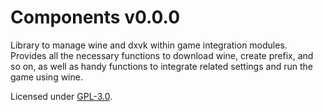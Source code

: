 # Components v0.0.0

Library to manage wine and dxvk within game integration modules. Provides all
the necessary functions to download wine, create prefix, and so on, as well as
handy functions to integrate related settings and run the game using wine.

Licensed under [GPL-3.0](../../LICENSE).
